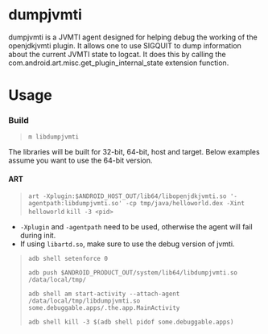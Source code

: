 # dumpjvmti

dumpjvmti is a JVMTI agent designed for helping debug the working of the openjdkjvmti plugin. It
allows one to use SIGQUIT to dump information about the current JVMTI state to logcat. It does
this by calling the com.android.art.misc.get_plugin_internal_state extension function.

# Usage
### Build
>    `m libdumpjvmti`

The libraries will be built for 32-bit, 64-bit, host and target. Below examples
assume you want to use the 64-bit version.

#### ART
>    `art -Xplugin:$ANDROID_HOST_OUT/lib64/libopenjdkjvmti.so '-agentpath:libdumpjvmti.so' -cp tmp/java/helloworld.dex -Xint helloworld`
>    `kill -3 <pid>`

* `-Xplugin` and `-agentpath` need to be used, otherwise the agent will fail during init.
* If using `libartd.so`, make sure to use the debug version of jvmti.

>    `adb shell setenforce 0`
>
>    `adb push $ANDROID_PRODUCT_OUT/system/lib64/libdumpjvmti.so /data/local/tmp/`
>
>    `adb shell am start-activity --attach-agent /data/local/tmp/libdumpjvmti.so some.debuggable.apps/.the.app.MainActivity`
>
>    `adb shell kill -3 $(adb shell pidof some.debuggable.apps)`

